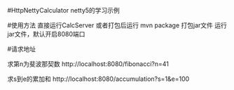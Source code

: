 #HttpNettyCalculator
netty5的学习示例

#使用方法
直接运行CalcServer
或者打包后运行
mvn package 打包jar文件
运行jar文件，默认开启8080端口

#请求地址

求第n为斐波那契数
http://localhost:8080/fibonacci?n=41

求s到e的累加和
http://localhost:8080/accumulation?s=1&e=100